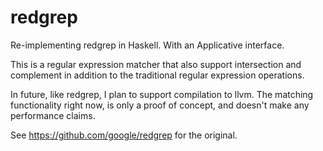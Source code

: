 redgrep
=======

Re-implementing redgrep in Haskell.  With an Applicative interface.

This is a regular expression matcher that also support intersection and complement
in addition to the traditional regular expression operations.

In future, like redgrep, I plan to support compilation to llvm.  The matching functionality
right now, is only a proof of concept, and doesn't make any performance claims.


See https://github.com/google/redgrep for the original.
